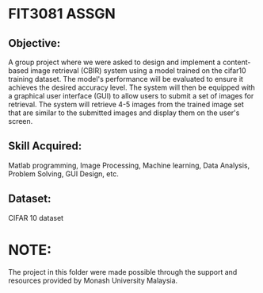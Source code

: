 # FIT3081 ASSGN
## Objective:
A group project where we were asked to design and implement a content-based image retrieval (CBIR) system using a model trained on the cifar10 training dataset. The model's performance will be evaluated to ensure it achieves the desired accuracy level. The system will then be equipped with a graphical user interface (GUI) to allow users to submit a set of images for retrieval. The system will retrieve 4-5 images from the trained image set that are similar to the submitted images and display them on the user's screen.
## Skill Acquired:
Matlab programming, Image Processing, Machine learning, Data Analysis, Problem Solving, GUI Design, etc.
## Dataset:
CIFAR 10 dataset
# NOTE:
The project in this folder were made possible through the support and resources provided by Monash University Malaysia.



